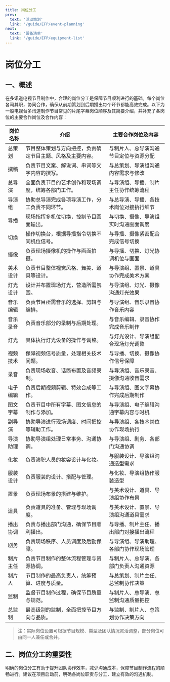 ```yaml
---
title: 岗位分工
prev:
  text: '活动策划'
  link: '/guide/EFP/event-planning'
next:
  text: '设备清单'
  link: '/guide/EFP/equipment-list'
---
```



# 岗位分工

## 一、概述

在多讯道电视节目制作中，合理的岗位分工是保障节目顺利进行的基础。每个岗位各司其职，协同合作，确保从前期策划到后期播出每个环节都能高效完成。以下为一般电视台多讯道制作节目常见的片尾字幕岗位顺序及其简要介绍，并补充了各岗位的主要合作岗位及合作内容：

| 岗位名称   | 介绍 | 主要合作岗位及内容 |
|------------|------|-------------------|
| 总策划     | 节目整体策划与方向把控，负责确定节目主题、风格及主要内容。 | 与制片人、总导演沟通节目定位与资源分配 |
| 撰稿       | 负责节目文案、解说词、串词等文字内容的撰写。 | 与总策划、导演组沟通内容需求与修改 |
| 总导演     | 全面负责节目的艺术创作和现场调度，统筹各部门工作。 | 与导演组、导播、制片主任协作统筹流程 |
| 导演组     | 协助总导演完成各项导演工作，分工负责不同环节。 | 与总导演、导播、各技术岗位对接执行细节 |
| 导播       | 现场指挥多机位切换，控制节目画面输出。 | 与切换、摄像、导演组实时沟通画面调度 |
| 切换       | 操作切换台，根据导播指令切换不同机位信号。 | 与导播、摄像紧密配合完成信号切换 |
| 摄像       | 负责现场摄像机的操作与画面拍摄。 | 与导播、切换、灯光协调机位与画面 |
| 美术设计   | 负责节目整体视觉风格、舞美、道具等设计。 | 与导演组、置景、道具协作完成美术方案 |
| 灯光设计   | 设计并布置现场灯光，营造所需氛围。 | 与导演组、灯光、摄像沟通灯光效果 |
| 音乐编辑   | 负责节目所需音乐的选择、剪辑与编排。 | 与导演组、音乐录音协作音乐内容 |
| 音乐录音   | 负责音乐部分的录制与后期处理。 | 与音乐编辑、录音协作完成音乐制作 |
| 灯光       | 具体执行灯光设备的操作与调整。 | 与灯光设计、导演组配合现场灯光调整 |
| 视频技术   | 保障视频信号质量，处理相关技术问题。 | 与导播、切换、摄像协作信号保障 |
| 录音       | 负责现场收音、话筒布置及音频录制。 | 与导演组、音乐录音、摄像沟通收音需求 |
| 电子编辑   | 负责后期视频剪辑、特效合成等工作。 | 与导演组、图文字幕协作完成后期制作 |
| 图文字幕   | 负责节目中所有字幕、图文信息的制作与添加。 | 与导演组、电子编辑沟通字幕内容与时机 |
| 副导演     | 协助导演进行现场调度、时间把控等辅助工作。 | 与导演组、各技术岗位协作现场执行 |
| 导演助理   | 协助导演组处理日常事务、沟通协调。 | 与导演组、剧务、各部门沟通协调 |
| 化妆       | 负责演职人员的妆容设计与化妆。 | 与服装设计、导演组沟通造型需求 |
| 服装设计   | 负责服装的设计、搭配与管理。 | 与化妆、导演组协作服装造型 |
| 置景       | 负责现场布景的搭建与维护。 | 与美术设计、道具、导演组协作布景 |
| 道具       | 负责道具的准备、管理与现场调度。 | 与美术设计、置景、导演组沟通道具需求 |
| 播出协调   | 负责与播出部门沟通，确保节目顺利播出。 | 与导播、制片主任、播出部门对接播出流程 |
| 剧务       | 负责现场秩序、人员调度及后勤保障。 | 与导演组、导演助理、各部门协作现场管理 |
| 制片主任   | 负责节目制作的整体流程管理与资源协调。 | 与制片人、总导演、各部门负责人沟通资源 |
| 制片人     | 节目制作的最高负责人，统筹预算、进度与质量。 | 与总策划、制片主任、总监制协作决策 |
| 监制       | 监督节目制作过程，确保节目质量与规范。 | 与制片人、总导演、总监制沟通质量把控 |
| 总监制     | 最高级别的监制，全面把控节目方向与品质。 | 与监制、制片人、总策划协作决策方向 |

> 注：实际岗位设置可根据节目规模、类型及团队情况灵活调整，部分岗位可由同一人兼任或合并。

## 二、岗位分工的重要性

明确的岗位分工有助于提升团队协作效率，减少沟通成本，保障节目制作流程的顺畅进行。建议在项目启动前，明确各岗位职责与分工，建立有效的沟通机制。
